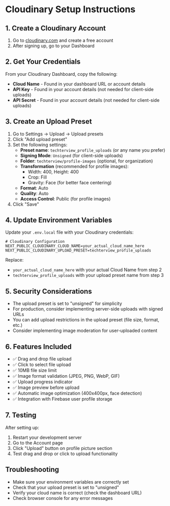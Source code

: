 # Cloudinary Setup Instructions

## 1. Create a Cloudinary Account

1. Go to [cloudinary.com](https://cloudinary.com/) and create a free account
2. After signing up, go to your Dashboard

## 2. Get Your Credentials

From your Cloudinary Dashboard, copy the following:
- **Cloud Name** - Found in your dashboard URL or account details
- **API Key** - Found in your account details (not needed for client-side uploads)
- **API Secret** - Found in your account details (not needed for client-side uploads)

## 3. Create an Upload Preset

1. Go to Settings → Upload → Upload presets
2. Click "Add upload preset"
3. Set the following settings:
   - **Preset name**: `techterview_profile_uploads` (or any name you prefer)
   - **Signing Mode**: `Unsigned` (for client-side uploads)
   - **Folder**: `techterview/profile-images` (optional, for organization)
   - **Transformation** (recommended for profile images):
     - Width: 400, Height: 400
     - Crop: Fill
     - Gravity: Face (for better face centering)
   - **Format**: Auto
   - **Quality**: Auto
   - **Access Control**: Public (for profile images)
4. Click "Save"

## 4. Update Environment Variables

Update your `.env.local` file with your Cloudinary credentials:

```env
# Cloudinary Configuration
NEXT_PUBLIC_CLOUDINARY_CLOUD_NAME=your_actual_cloud_name_here
NEXT_PUBLIC_CLOUDINARY_UPLOAD_PRESET=techterview_profile_uploads
```

Replace:
- `your_actual_cloud_name_here` with your actual Cloud Name from step 2
- `techterview_profile_uploads` with your upload preset name from step 3

## 5. Security Considerations

- The upload preset is set to "unsigned" for simplicity
- For production, consider implementing server-side uploads with signed URLs
- You can add upload restrictions in the upload preset (file size, format, etc.)
- Consider implementing image moderation for user-uploaded content

## 6. Features Included

- ✅ Drag and drop file upload
- ✅ Click to select file upload
- ✅ 10MB file size limit
- ✅ Image format validation (JPEG, PNG, WebP, GIF)
- ✅ Upload progress indicator
- ✅ Image preview before upload
- ✅ Automatic image optimization (400x400px, face detection)
- ✅ Integration with Firebase user profile storage

## 7. Testing

After setting up:
1. Restart your development server
2. Go to the Account page
3. Click "Upload" button on profile picture section
4. Test drag and drop or click to upload functionality

## Troubleshooting

- Make sure your environment variables are correctly set
- Check that your upload preset is set to "unsigned"
- Verify your cloud name is correct (check the dashboard URL)
- Check browser console for any error messages